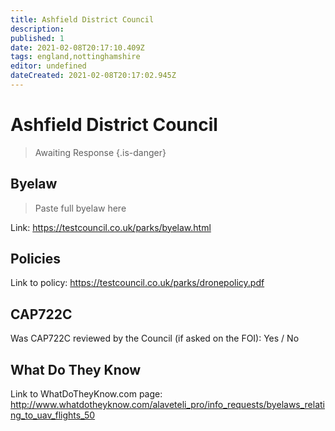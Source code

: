 ```yaml
---
title: Ashfield District Council
description:
published: 1
date: 2021-02-08T20:17:10.409Z
tags: england,nottinghamshire
editor: undefined
dateCreated: 2021-02-08T20:17:02.945Z
---
```


# Ashfield District Council
>  Awaiting Response
> {.is-danger}

## Byelaw
> Paste full byelaw here

Link:
https://testcouncil.co.uk/parks/byelaw.html

## Policies
Link to policy:
https://testcouncil.co.uk/parks/dronepolicy.pdf

## CAP722C

Was CAP722C reviewed by the Council (if asked on the FOI): Yes / No

## What Do They Know

Link to WhatDoTheyKnow.com page:
http://www.whatdotheyknow.com/alaveteli_pro/info_requests/byelaws_relating_to_uav_flights_50

